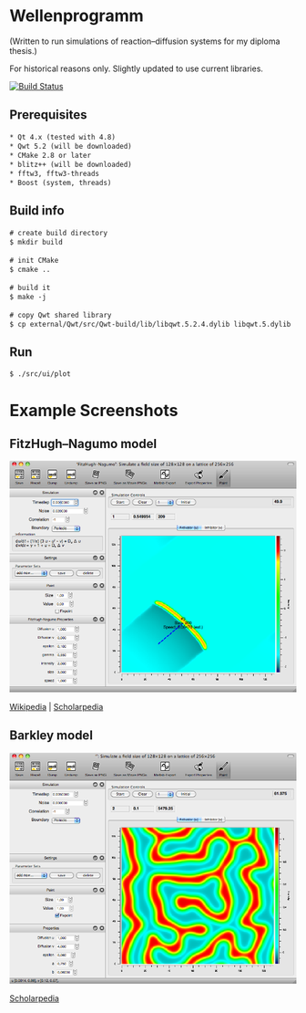 # Wellenprogramm

(Written to run simulations of reaction–diffusion systems for my diploma thesis.)

For historical reasons only. Slightly updated to use current libraries.

[![Build Status](https://travis-ci.org/Debilski/Wellenprogramm.svg?branch=master)](https://travis-ci.org/Debilski/Wellenprogramm)

## Prerequisites

    * Qt 4.x (tested with 4.8)
    * Qwt 5.2 (will be downloaded)
    * CMake 2.8 or later
    * blitz++ (will be downloaded)
    * fftw3, fftw3-threads
    * Boost (system, threads)

## Build info

    # create build directory
    $ mkdir build

    # init CMake
    $ cmake ..

    # build it
    $ make -j

    # copy Qwt shared library
    $ cp external/Qwt/src/Qwt-build/lib/libqwt.5.2.4.dylib libqwt.5.dylib

## Run

    $ ./src/ui/plot

# Example Screenshots

## FitzHugh–Nagumo model

![FHN model](/example_fhn.png?raw=true)

[Wikipedia](http://en.wikipedia.org/wiki/FitzHugh–Nagumo_model) | [Scholarpedia](http://scholarpedia.org/article/FitzHugh-Nagumo_model)

## Barkley model

![Barkley model](/example_barkley.png?raw=true)

[Scholarpedia](http://www.scholarpedia.org/article/Barkley_model)
